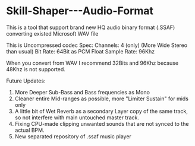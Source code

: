 # Skill-Shaper---Audio-Format
This is a tool that support brand new HQ audio binary format (.SSAF) converting existed Microsoft WAV file

This is Uncompressed codec
Spec:
Channels: 4 (only) (More Wide Stereo than usual)
Bit Rate: 64Bit as PCM Float
Sample Rate: 96Khz

When you convert from WAV I recommend 32Bits and 96Khz because 48Khz is not supported.


Future Updates:
1. More Deeper Sub-Bass and Bass frequencies as Mono
2. Cleaner entire Mid-ranges as possible, more "Limiter Sustain" for mids only
3. A little bit of Wet Reverb as a secondary Layer copy of the same track, so not interfere with main untouched master track.
4. Fixing CPU-made clipping unwanted sounds that are not synced to the actual BPM.
5. New separated repository of .ssaf music player
